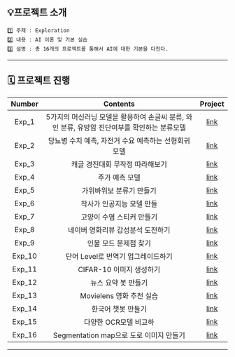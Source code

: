 
## 💡프로젝트 소개
```
1️⃣ 주제 : Exploration
2️⃣ 내용 : AI 이론 및 기본 실습
3️⃣ 설명 : 총 16개의 프로젝트를 통해서 AI에 대한 기본을 다진다.
```

---

## 🗓️ 프로젝트 진행
|Number|Contents|Project|
|:------:|:--------:|:-------:|
|Exp_1|5가지의 머신러닝 모델을 활용하여 손글씨 분류, 와인 분류, 유방암 진단여부를 확인하는 분류모델|[link](https://github.com/jx-dohwan/Aiffel_EGLMS_Project/blob/main/%5BExp_01%5DSklearn_Classifiers_with_toy_datasets(digits%2C_wine%2C_breast_cancer)_True.ipynb)|
|Exp_2|당뇨병 수치 예측, 자전거 수요 예측하는 선형회귀모델|[link](https://github.com/jx-dohwan/Aiffel_EGLMS_Project/blob/main/%5BExp_02%5DRegression_with_diabetes%2C_bike.ipynb)|
|Exp_3|캐글 경진대회 무작정 따라해보기|[link](https://github.com/jx-dohwan/Aiffel_EGLMS_Project/blob/main/%5BExp_3%5D2019_2nd_ML_month_with_KaKR.ipynb)|
|Exp_4|주가 예측 모델|[link](https://github.com/jx-dohwan/Aiffel_Exp_Project/blob/main/%5BExp_4%5D_Time_Series(apple%2C_BRK%2C_BABA).ipynb)|
|Exp_5|가위바위보 분류기 만들기|[link](https://github.com/jx-dohwan/Aiffel_EGLMS_Project/blob/main/%5BExp_3%5D2019_2nd_ML_month_with_KaKR.ipynb)|
|Exp_6|작사가 인공지능 모델 만들|[link](https://github.com/jx-dohwan/Aiffel_EGLMS_Project/blob/main/%5BExp_6%5DWriting_lyrics(NLP).ipynb)|
|Exp_7|고양이 수염 스티커 만들기|[link](https://github.com/jx-dohwan/Aiffel_EGLMS_Project/blob/main/%5BExp_7%5D_Camera_stickers(CV).ipynb)|
|Exp_8|네이버 영화리뷰 감성분석 도전하기|[link](https://github.com/jx-dohwan/Aiffel_EGLMS_Project/blob/main/%5BExp_8%5DAnalyzing_the_Sensibility_of_Film_Review_Texts.ipynb)|
|Exp_9|인물 모드 문제점 찾기|[link](https://github.com/jx-dohwan/Aiffel_EGLMS_Project/blob/main/%5BExp_9%5DFind_Person_Mode_Problems.ipynb)|
|Exp_10|단어 Level로 번역기 업그레이드하기|[link](https://github.com/jx-dohwan/Aiffel_EGLMS_Project/blob/main/%5BExp_10%5DLet's_make_a_translator.ipynb)|
|Exp_11|CIFAR-10 이미지 생성하기|[link](https://github.com/jx-dohwan/Aiffel_EGLMS_Project/blob/main/%5BExp_11%5DCreating_a_CIFAR_10_Image.ipynb)|
|Exp_12|뉴스 요약 봇 만들기|[link](https://github.com/jx-dohwan/Aiffel_EGLMS_Project/blob/main/%5BExp_12%5DSummarize_news_articles.ipynb)|
|Exp_13|Movielens 영화 추천 실습|[link](https://github.com/jx-dohwan/Aiffel_EGLMS_Project/blob/main/%5BExp_13%5DMovie_recommendations.ipynb)|
|Exp_14|한국어 챗봇 만들기|[link](https://github.com/jx-dohwan/Aiffel_EGLMS_Project/blob/main/%5BExp_14%5DCreating_a_Chatbot_with_Korean_Data.ipynb)|
|Exp_15|다양한 OCR모델 비교하|[link](https://github.com/jx-dohwan/Aiffel_EGLMS_Project/blob/main/%5BEXP_15%5DCompare_different_OCR_models.ipynb)|
|Exp_16|Segmentation map으로 도로 이미지 만들기|[link](https://github.com/jx-dohwan/Aiffel_EGLMS_Project/blob/main/%5BExp_16%5DCreate_a_road_image_with_Segmentation_map.ipynb)|
---


